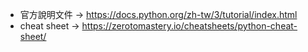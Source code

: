 

+ 官方說明文件 -> https://docs.python.org/zh-tw/3/tutorial/index.html
+ cheat sheet -> https://zerotomastery.io/cheatsheets/python-cheat-sheet/
